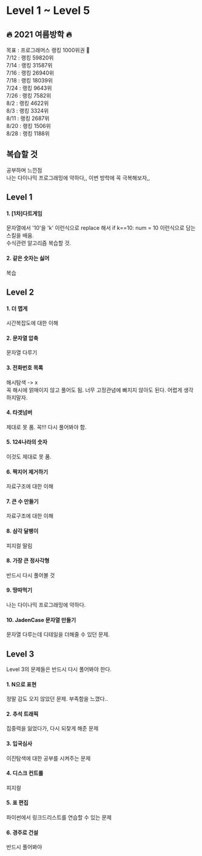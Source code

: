 # Level 1 ~ Level 5

## 🔥 2021 여름방학 🔥
목표 : 프로그래머스 랭킹 1000위권 👑   
7/12 : 랭킹 59820위   
7/14 : 랭킹 31587위  
7/16 : 랭킹 26940위   
7/18 : 랭킹 18039위   
7/24 : 랭킹 9643위   
7/26 : 랭킹 7582위   
8/2 : 랭킹 4622위   
8/3 : 랭킹 3324위  
8/11 : 랭킹 2687위   
8/20 : 랭킹 1506위   
8/28 : 랭킹 1188위
## 복습할 것
공부하며 느낀점   
나는 다이나믹 프로그래밍에 약하다,, 이번 방학에 꼭 극복해보자,,
## Level 1
#### 1. [1차]다트게임   
   
문자열에서 '10'을 'k' 이런식으로 replace 해서 if k==10: num = 10 이런식으로 담는 스킬을 배움.   
수식관련 알고리즘 복습할 것.
   
#### 2. 같은 숫자는 싫어
   
   복습

## Level 2
#### 1. 더 맵게

시간복잡도에 대한 이해
   
#### 2. 문자열 압축
   
문자열 다루기
   
#### 3. 전화번호 목록
   
해시탐색 -> x   
꼭 해시에 얽매이지 않고 풀어도 됨. 너무 고정관념에 빠지지 않아도 된다. 어렵게 생각하지말자.

#### 4. 타겟넘버
   
제대로 못 품. 꼭!!! 다시 풀어봐야 함. 

#### 5. 124나라의 숫자
   
이것도 제대로 못 품. 
   
#### 6. 짝지어 제거하기
   
자료구조에 대한 이해
   
#### 7. 큰 수 만들기
   
자료구조에 대한 이해
   
#### 8. 삼각 달팽이
   
피지컬 딸림   
   
#### 8. 가장 큰 정사각형   
   
반드시 다시 풀어볼 것   
   
#### 9. 땅따먹기
   
나는 다이나믹 프로그래밍에 약하다.

#### 10. JadenCase 문자열 만들기
   
문자열 다루는데 디테일을 더해줄 수 있던 문제.

## Level 3
 Level 3의 문제들은 반드시 다시 풀어봐야 한다.   
#### 1. N으로 표현
정말 감도 오지 않았던 문제. 부족함을 느꼈다..   
#### 2. 추석 트래픽
집중력을 잃었다가, 다시 되찾게 해준 문제
#### 3. 입국심사
이진탐색에 대한 공부를 시켜주는 문제
#### 4. 디스크 컨트롤
피지컬 
#### 5. 표 편집
파이썬에서 링크드리스트를 연습할 수 있는 문제
#### 6. 경주로 건설
반드시 풀어봐야 
